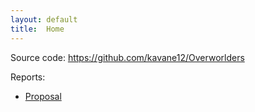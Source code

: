 ```yaml
---
layout: default
title:  Home
---
```


Source code: https://github.com/kavane12/Overworlders

Reports:

- [Proposal](proposal.html)